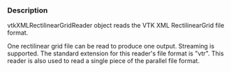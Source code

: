 ### Description

vtkXMLRectilinearGridReader object reads the VTK XML RectilinearGrid file format. 

One rectilinear grid file can be read to produce one output. Streaming is supported. The standard extension for this reader's file format is "vtr". This reader is also used to read a single piece of the parallel file format.
